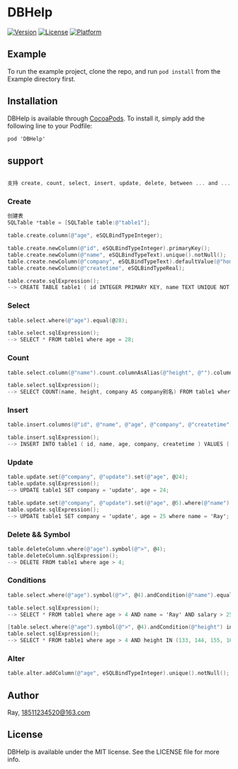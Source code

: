 # DBHelp

[![Version](https://img.shields.io/cocoapods/v/DBHelp.svg?style=flat)](http://cocoapods.org/pods/DBHelp)
[![License](https://img.shields.io/cocoapods/l/DBHelp.svg?style=flat)](http://cocoapods.org/pods/DBHelp)
[![Platform](https://img.shields.io/cocoapods/p/DBHelp.svg?style=flat)](http://cocoapods.org/pods/DBHelp)

## Example

To run the example project, clone the repo, and run `pod install` from the Example directory first.

## Installation

DBHelp is available through [CocoaPods](http://cocoapods.org). To install
it, simply add the following line to your Podfile:

```objective-c
pod 'DBHelp'
```

## support

```objective-c

支持 create, count, select, insert, update, delete, between ... and ... 等语句

```

### Create
```objective-c
创建表
SQLTable *table = [SQLTable table:@"table1"];

table.create.column(@"age", eSQLBindTypeInteger);

table.create.newColumn(@"id", eSQLBindTypeInteger).primaryKey();
table.create.newColumn(@"name", eSQLBindTypeText).unique().notNull();
table.create.newColumn(@"company", eSQLBindTypeText).defaultValue(@"home");
table.create.newColumn(@"createtime", eSQLBindTypeReal);

table.create.sqlExpression();
--> CREATE TABLE table1 ( id INTEGER PRIMARY KEY, name TEXT UNIQUE NOT NULL, age INTEGER, company TEXT DEFAULT 'home', createtime REAL );
```

### Select
```objective-c
table.select.where(@"age").equal(@28);

table.select.sqlExpression();
--> SELECT * FROM table1 where age = 28;
```

### Count
```objective-c
table.select.column(@"name").count.columnAsAlias(@"height", @"").columnAsAlias(@"company", @"company别名").where(@"age").between(20, 27);

table.select.sqlExpression();
--> SELECT COUNT(name, height, company AS company别名) FROM table1 where age between 20 and 27;
```

### Insert
```objective-c
table.insert.columns(@"id", @"name", @"age", @"company", @"createtime", nil).values([NSNull null], @"Ray", @28, [NSNull null], @4145123.4, nil);

table.insert.sqlExpression();
--> INSERT INTO table1 ( id, name, age, company, createtime ) VALUES ( null, 'Ray', 28, null, 4145123.4 );
```

### Update
```objective-c
table.update.set(@"company", @"update").set(@"age", @24);
table.update.sqlExpression();
--> UPDATE table1 SET company = 'update', age = 24;
```

```objective-c
table.update.set(@"company", @"update").set(@"age", @5).where(@"name").equal(@"Ray");
table.update.sqlExpression();
--> UPDATE table1 SET company = 'update', age = 25 where name = 'Ray';
```

### Delete && Symbol
```objective-c
table.deleteColumn.where(@"age").symbol(@">", @4);
table.deleteColumn.sqlExpression();
--> DELETE FROM table1 where age > 4;
```

### Conditions
```objective-c
table.select.where(@"age").symbol(@">", @4).andCondition(@"name").equal(@"Ray").andCondition(@"salary").symbol(@">", @25000).andCondition(@"height").between(@150, @160);

table.select.sqlExpression();
--> SELECT * FROM table1 where age > 4 AND name = 'Ray' AND salary > 25000 AND 3 between 150 and 160;
```

```objective-c
[table.select.where(@"age").symbol(@">", @4).andCondition(@"height") inRange:@133, @144, @155, @166, nil];
table.select.sqlExpression();
--> SELECT * FROM table1 where age > 4 AND height IN (133, 144, 155, 166);
```

### Alter
```objective-c
table.alter.addColumn(@"age", eSQLBindTypeInteger).unique().notNull();
```



## Author

Ray, 18511234520@163.com

## License

DBHelp is available under the MIT license. See the LICENSE file for more info.
